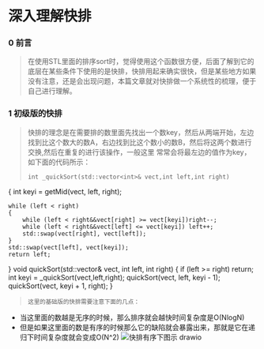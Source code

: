 # 深入理解快排
### 0 前言
> 在使用STL里面的排序sort时，觉得使用这个函数很方便，后面了解到它的底层在某些条件下使用的是快排，快排用起来确实很快，但是某些地方如果没有注意，还是会出现问题，本篇文章就对快排做一个系统性的梳理，便于自己进行理解。
### 1 初级版的快排
>快排的理念是在需要排的数里面先找出一个数key，然后从两端开始，左边找到比这个数大的数A，右边找到比这个数小的数B，然后将这两个数进行交换,然后在重复的进行该操作，一般这里
>常常会将最左边的值作为key，如下面的代码所示：
>```
>int _quickSort(std::vector<int>& vect,int left,int right)
{
	int keyi = getMid(vect, left, right);

	while (left < right)
	{
		while (left < right&&vect[right] >= vect[keyi])right--;
		while (left < right&&vect[left] <= vect[keyi]) left++;
		std::swap(vect[right], vect[left]);
	}
	std::swap(vect[left], vect[keyi]);
	return left;
}
void quickSort(std::vector<int>& vect, int left, int right)
{
	if (left >= right) return;
	int keyi = _quickSort(vect,left,right);
	quickSort(vect, left, keyi - 1);
	quickSort(vect, keyi + 1, right);
}
>```
> 这里的基础版的快排需要注意下面的几点：
  - 当这里面的数越是无序的时候，那么排序就会越快时间复杂度是O(NlogN)
  - 但是如果这里面的数是有序的时候那么它的缺陷就会暴露出来，那就是它在递归下时间复杂度就会变成O(N^2)
  ![快排有序下图示 drawio](https://github.com/Lp700750/Blogs/assets/104414865/e44cb176-16f0-41d3-8901-af55749a3ee0)

